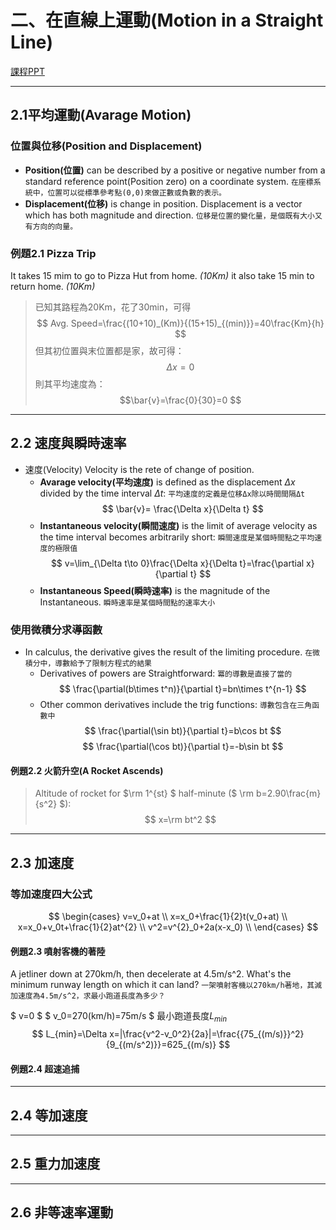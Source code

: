 # 二、在直線上運動(Motion in a Straight Line)

[課程PPT](https://elearning.nkust.edu.tw/mooc/login.php)

---

## 2.1平均運動(Avarage Motion)

### 位置與位移(Position and Displacement)

* **Position(位置)** can be described by a positive or negative number from a standard reference point(Position zero) on a coordinate system.
`在座標系統中，位置可以從標準參考點(0,0)來做正數或負數的表示。`
* **Displacement(位移)** is change in position. Displacement is a vector which has both magnitude and direction.
`位移是位置的變化量，是個既有大小又有方向的向量。`

### 例題2.1 Pizza Trip

It takes 15 mim to go to Pizza Hut from home. _(10Km)_
it also take 15 min to return home. _(10Km)_

>已知其路程為20Km，花了30min，可得
>$$ Avg. Speed=\frac{(10+10)_(Km)}{(15+15)_{(min)}}=40\frac{Km}{h} $$
>但其初位置與末位置都是家，故可得：
>$$\Delta x=0$$
>則其平均速度為：
>$$\bar{v}=\frac{0}{30}=0 $$

---

## 2.2 速度與瞬時速率

* 速度(Velocity)
  Velocity is the rete of change of position.
  * **Avarage velocity(平均速度)** is defined as the displacement $\Delta x$ divided by the time interval $\Delta t$:
    `平均速度的定義是位移Δx除以時間間隔Δt`
    $$ \bar{v}= \frac{\Delta x}{\Delta t} $$
  * **Instantaneous velocity(瞬間速度)** is the limit of average velocity as the time interval becomes arbitrarily short:
    `瞬間速度是某個時間點之平均速度的極限值`
    $$ v=\lim_{\Delta t\to 0}\frac{\Delta x}{\Delta t}=\frac{\partial x}{\partial t}  $$
  * **Instantaneous Speed(瞬時速率)** is the magnitude of the Instantaneous.
    `瞬時速率是某個時間點的速率大小`

### 使用微積分求導函數

* In calculus, the derivative gives the result of the limiting procedure.
  `在微積分中，導數給予了限制方程式的結果`
  * Derivatives of powers<!-- 冪 --> are Straightforward:
    `冪的導數是直接了當的`
    $$ \frac{\partial(b\times t^n)}{\partial t}=bn\times t^{n-1} $$
  * Other common derivatives include the trig functions:
    `導數包含在三角函數中`
  $$ \frac{\partial(\sin bt)}{\partial t}=b\cos bt $$
  $$ \frac{\partial(\cos bt)}{\partial t}=-b\sin bt $$

#### 例題2.2 火箭升空(A Rocket Ascends)

>Altitude of rocket for $\rm 1^{st} $ half-minute  ($ \rm b=2.90\frac{m}{s^2} $): $$ x=\rm bt^2 $$
>
>

---

## 2.3 加速度

### 等加速度四大公式

$$
\begin{cases}
  v=v_0+at \\
  x=x_0+\frac{1}{2}t(v_0+at) \\
  x=x_0+v_0t+\frac{1}{2}at^{2} \\
  v^2=v^{2}_0+2a(x-x_0) \\
\end{cases}
$$

#### 例題2.3 噴射客機的著陸

A jetliner down at 270km/h, then decelerate at 4.5m/s^2. What's the minimum runway length on which it can land?
`一架噴射客機以270km/h著地，其減加速度為4.5m/s^2，求最小跑道長度為多少？`

$ v=0 $
$ v_0=270(km/h)=75m/s $
最小跑道長度$L_{min}$
$$ L_{min}=\Delta x=|\frac{v^2-v_0^2}{2a}|=\frac{{75_{(m/s)}}^2}{9_{(m/s^2)}}=625_{(m/s)} $$

#### 例題2.4 超速追捕

---

## 2.4 等加速度

---

## 2.5 重力加速度

---

## 2.6 非等速率運動
